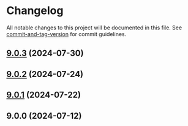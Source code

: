 # Changelog

All notable changes to this project will be documented in this file. See [commit-and-tag-version](https://github.com/absolute-version/commit-and-tag-version) for commit guidelines.

## [9.0.3](https://github.com/haxtheweb/psucdn/compare/v9.0.2...v9.0.3) (2024-07-30)

## [9.0.2](https://github.com/haxtheweb/psucdn/compare/v9.0.1...v9.0.2) (2024-07-24)

## [9.0.1](https://github.com/haxtheweb/psucdn/compare/v9.0.0...v9.0.1) (2024-07-22)

## 9.0.0 (2024-07-12)
